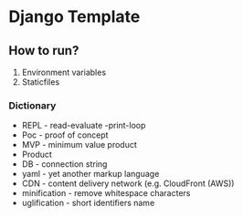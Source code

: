 # Django Template

## How to run?
1. Environment variables
2. Staticfiles

### Dictionary
- REPL - read-evaluate -print-loop
- Poc - proof of concept
- MVP - minimum value product
- Product
- DB - connection string
- yaml - yet another markup language
- CDN - content delivery network (e.g. CloudFront (AWS))
- minification - remove whitespace characters
- uglification - short identifiers name
